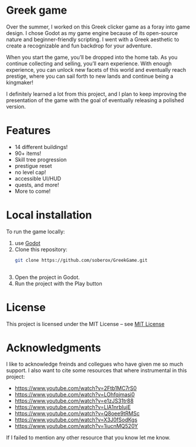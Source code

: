 # Greek game
  Over the summer, I worked on this Greek clicker game as a foray into game design. I chose Godot as my game engine because of its open-source nature and beginner-friendly scripting. I went with a Greek aesthetic to create a recognizable and fun backdrop for your adventure.
  
  When you start the game, you’ll be dropped into the home tab. As you continue collecting and selling, you’ll earn experience. With enough experience, you can unlock new facets of this world and eventually reach prestige, where you can sail forth to new lands and continue being a kingmaker!
  
  I definitely learned a lot from this project, and I plan to keep improving the presentation of the game with the goal of eventually releasing a polished version.


# Features
- 14 different buildings!
- 90+ items!
- Skill tree progression
- prestigue reset
- no level cap!
- accessible UI/HUD
- quests, and more!
- More to come!

# Local installation
To run the game locally:
1. use [Godot](https://godotengine.org/)
2. Clone this repository:
   ```bash
   git clone https://github.com/soberox/GreekGame.git
  
4. Open the project in Godot.
5. Run the project with the Play button

# License
This project is licensed under the MIT License – see [MIT License](LICENSE)

# Acknowledgments
I like to acknowledge freinds and collegues who have given me so much support. I also want to cite some resources that where instrumental in this project:
- https://www.youtube.com/watch?v=2Ftb1MC7rS0
- https://www.youtube.com/watch?v=LOhfqjmasi0
- https://www.youtube.com/watch?v=e1zJS31tr88
- https://www.youtube.com/watch?v=LlA1nrbIujE
- https://www.youtube.com/watch?v=Q8oee9tRMSc
- https://www.youtube.com/watch?v=X3J0fSodKgs
- https://www.youtube.com/watch?v=1iucnMQ520Y

If I failed to mention any other resource that you know let me know.
